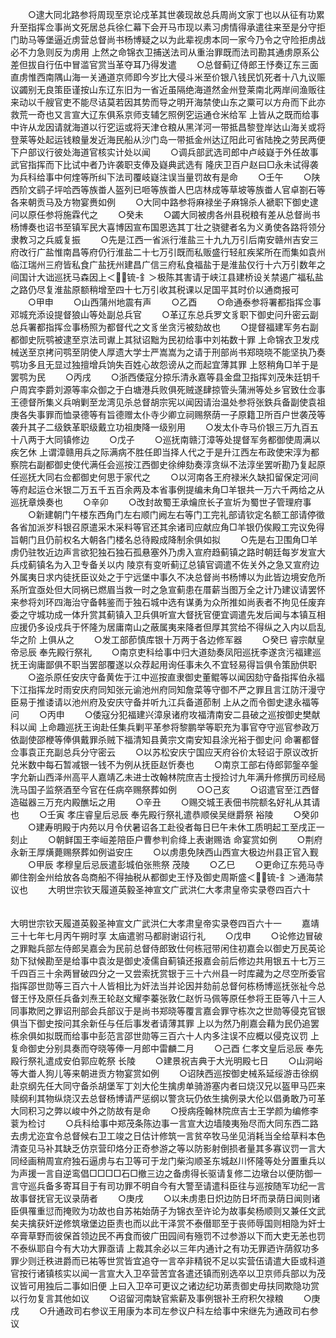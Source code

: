 <!-- { "loadSidebar": true } -->
　　○逮大同北路参将周现至京论戍革其世袭现故总兵周尚文家丁也以从征有功累升至指挥佥事尚文死居总兵徐仁幕下会开马市现以素习虏情得承遣往来至是分守拒门助马等堡逼近虏营总督尚书杨博疑之以为此辈视虏本同一家今乃令之守险拒虏战必不力急则反为虏用  上然之命锦衣卫捕送法司从重治罪既而法司勘其通虏原系公差但拔自行伍中冒滥官赏当革夺耳乃得发遣
　　○总督蓟辽侍郎王忬奏辽东三面直虏惟西南隅山海一关通道京师即今岁比大侵斗米至价银八钱民饥死者十八九议赈议蠲别无良策臣谨按山东辽东旧为一省近虽隔绝海道然金州登莱南北两岸间渔贩往来动以千艘官吏不能尽诘莫若因其势而导之明开海禁使山东之粟可以方舟而下此亦救荒一奇也又言宣大辽东俱系京师支辅乞照例穵运通仓米给军  上皆从之既而给事中许从龙因请就海道以行穵运或将天津仓粮从黑洋河一带抵昌黎登岸达山海关或将登莱等处起运钱粮量发近海民船从沙门岛一带抵金州达辽阳此可省陆挽之劳民两便下户部议行彼处海道官核实计处以闻
　　○调兵部武选司郎中卢岐嶷于外任故事武官指挥而下比试中者乃许袭职支俸及嶷典武选有  隆庆卫百户赵曰□永未试得袭为兵科给事中何煃等所纠下法司覆岐嶷注误当量罚故有是命
　　○壬午
　　○陕西阶文鹞子坪哈西等族畨人盔列已咂等族畨人巴店林成等草坡等族畨人官卓劄石等各来朝贡马及方物宴赉如例
　　○大同中路参将麻禄坐子麻锦杀人褫职下御史逮问以原任参将施霖代之
　　○癸未
　　○蠲大同被虏各州县税粮有差从总督尚书杨博奏也诏书至镇军民大喜博因宣布国恩选其丁壮之骁徤者名为义勇使各路将领分隶教习之兵威复振
　　○先是江西一省派行淮盐三十九九万引后南安赣州吉安三府改行广盐惟南昌等府仍行淮盐二十七万引既而私贩盛行轻舡疾桨所在而集如袁州临江瑞州三府皆私食广盐抚州建昌广信三府私食福盐于是淮盐仅行十六万引数年之间国计大诎巡抚马森因上＜锍-釒＞极陈其害请于峡江县建桥设关禁遏广福私盐之路仍尽复淮盐原额稍增至四十七万引收其税课以足国平其时价以通商报可
　　○甲申
　　○山西蒲州地震有声
　　○乙酉
　　○命通泰参将署都指挥佥事邓城充添设提督狼山等处副总兵官
　　○革辽东总兵罗文豸职下御史问升密云副总兵署都指挥佥事杨照为都督代之文豸坐贪污被劾故也
　　○提督福建军务右副都御史阮鹗被逮至京法司谳上其狱诏黜为民初给事中刘祐数十罪  上命锦衣卫发戍械送至京拷问鹗至阴使人厚遗大学士严嵩嵩为之请于刑部尚书郑晓晓不能坚执乃奏鹗功多且无显过独擅增兵饷失百姓心故怨谤从之而起宜薄其罪  上怒稍角□羊于是罢鹗为民
　　○丙戌
　　○浙西倭寇分掠乐清永嘉等县金盘卫指挥刘茂朱廷钥千户周宾李爵刘源等率众御之于白塘港兵败俱死贼遂肆掠管头蒲洲等处乡官致仕佥事王德督所集义兵哨剿至龙湾见杀总督胡宗宪以闻因请治温处参将张鉄兵备副使袁祖庚各失事罪而恤录德等有旨德赠太仆寺少卿立祠赐祭荫一子原籍卫所百户世袭茂等袭升其子二级鉄革职级戴立功祖庚降一级别用
　　○发太仆寺马价银三万九百五十八两于大同镇修边
　　○戊子
　　○巡抚南赣汀漳等处提督军务都御使周满以疾乞休  上谓漳赣用兵之际满病不胜任即当择人代之于是升江西左布政使宋淳为都察院右副都御史使代满任会巡按江西御史徐绅劾奏淳贪纵不法淳坐罢听勘乃复起原任巡抚大同右佥都御史何思于家代之
　　○以河南各王府禄米久缺扣留保定河间等府起运仓米银二万五千五百余两及本省事例提编未角□羊银共一万六千两给之从巡抚章焕奏也
　　○辛卯
　　○改封故蜀王承爚庶长子宣圻为蜀世子管理府事
　　○新建朝门午楼东西角门左右顺门阙左右等门工完礼部请钦定名额工部请停徵各省加派岁科银召原遣采木采料等官还其余诸司应献应角□羊银仍俟殿工完议免得旨朝门且仍前权名大朝各门楼名总待殿成降制余俱如拟
　　○先是右卫围角□羊虏仍驻牧近边声言欲犯独石独石孤悬塞外乃虏入宣府趋蓟镇之路时朝廷每岁发宣大兵戍蓟镇名为入卫专备关以内  陵京有变听蓟辽总镇官调遣不佐关外之急又宣府边外属夷日求内徒抚臣议处之于宁远堡中事久不决总督尚书杨博以为此皆边境安危所系所宜亟处但大同祸已燃眉当救一时之急宣蓟患在厝薪当图万全之计乃建议请罢怀来参将刘环四海治守备韩鉴而于独石城中选有谋勇为众所推如尚表者不拘见任废弃委之守城功成一体升赏其蓟镇入卫兵俱听宣大督抚官便宜调遣先发后闻与本镇互相应援仍多设戍兵于怀隆为居庸南山之蔽属夷来降者但厚其赏给不得纵之入内以启乱华之阶  上俱从之
　　○发工部莭慎库银十万两于各边修军器
　　○癸巳  睿宗献皇帝忌辰  奉先殿行祭礼
　　○南京吏科给事中归大道劾奏凤阳巡抚李遂贪污福建巡抚王询庸鄙俱不职当罢部覆遂以众荐起用询任事未久不宜轻易得旨俱令策励供职
　　○盗杀原任安庆守备黄佐于江中巡按直隶御史董鲲等以闻因劾守备指挥伯永福下江指挥龙时雨安庆府同知张元谕池州府同知詹菜等守御不严之罪且言江防汗漫守臣易于推诿请以池州府及安庆守备并听九江兵备道莭制  上从之而令御史逮永福等问
　　○丙申
　　○倭寇分犯福建兴漳泉诸府攻福清南安二县破之巡按御史樊献科以闻  上命趣巡抚王询赴任集兵剿平革参将黎鹏举等职充为事官夺守巡官参政万依副使邵楩等俸俱戴罪杀贼下福清知县黄宗文南安知县涂光裕于御史问  命署都督佥事袁正充副总兵分守密云
　　○以苏松安庆宁国应天府谷价太轻诏于原议改折兑米数中每石暂减银一钱不为例从抚臣赵忻奏也
　　○南京工部右侍郎郭鎜卒鎜字允新山西泽州高平人嘉靖乙未进士改翰林院庶吉士授捡讨九年满升修撰历司经局洗马国子监祭酒至今官在任病卒赐祭葬如例
　　○○己亥
　　○诏遣官至江西督造磁器三万充内殿醮坛之用
　　○辛丑
　　○赐交城王表佃书院额名好礼从其请也
　　○壬寅  孝庄睿皇后忌辰  奉先殿行祭礼遣恭顺侯吴继爵祭  裕陵
　　○癸卯
　　○建寿明殿于内苑以月令伏暑诏各工赴役者每日巳午未休工质明起工至戌正一刻止
　　○朝鲜国王李峘差陪臣户曹参判俞绛上表谢赐诰  命宴赏如例
　　○荆府永新王厚熿薨赐祭葬如例谥安庄
　　○以虏患免陕西山西宣大极边州县正官入觐
　　○甲辰  孝穆皇后忌辰遣彭城伯张熊祭  茂陵
　　○乙巳
　　○更命辽东苑马寺卿住劄金州给放各岛商船不得抽税从都御史王忬及御史周斯盛＜锍-釒＞通海禁议也
　　大明世宗钦天履道英毅圣神宣文广武洪仁大孝肃皇帝实录卷四百六十
　　


大明世宗钦天履道英毅圣神宣文广武洪仁大孝肃皇帝实录卷四百六十一
　　嘉靖三十七年七月丙午朔时享  太庙遣驸马都尉谢诏行礼
　　○戊申
　　○论修边冒破之罪黜兵部左侍郎吴嘉会为民前总督侍郎致仕何栋冠带闲住初嘉会以御史万民英论劾下狱候勘至是给事中袁汝是御史凌儒自蓟镇还报嘉会前后修边共用银五十七万三千四百三十余两冒破四分之一又尝索抚赏银于三十六州县一时库藏为之尽空所委官指挥邵世勋等三百六十人皆相比为奸法当并论因并劾前总督何栋杨博巡抚张祉今总督王忬及原任兵备刘焘王轮赵文耀李蓁张敦仁赵忻马佩等原任参将王臣等八十三人同事欺罔之罪诏刑部会兵部议于是尚书郑晓等覆言嘉会罪守栋次之世勋等侵克官银俱当下御史按问其余新任与任后事发者请薄其罪  上以为然乃削嘉会藉为民仍追罢栋余俱如拟既而给事中彭范言邵世勋等三百六十人内多注误不应概以侵克议罚  上复命御史分别具奏而夺晓等俸一月郎中雷麟二月
　　○己酉  仁孝文皇后忌辰  奉先殿行祭礼遣成安伯郭应乾祭  长陵
　　○建景祝吉典于大光明殿七日
　　○山洞峪等大畨人狗儿等来朝进贡方物宴赏如例
　　○诏陕西巡按御史械系延绥游击徐纲赴京纲先任大同守备杀胡堡军丁刘大伦生擒虏单骑游塞内者曰烧汉兄以盔甲马匹来赎纲利其物纵烧汉去总督杨博请严惩纲以警贪玩仍依生擒例录大伦以倡勇敢乃可革大同积习之弊以峻中外之防故有是命
　　○授病痊翰林院庶吉士王学颜为编修李蓘为检讨
　　○兵科给事中郑茂条陈边事一言宣大边墙陵夷殆尽而大同东西二路去虏尤迩宜令总督候右卫工竣之日估计修筑一言贫卒牧马坐见消耗当全给草料本色清查见马补其缺乏仿京营印烙分正奇参游之等以防影射倒损者量其多寡议罚一言大同经画稍周宣府独石逼虏与右卫等可于龙门柴沟顺圣东城赵川怀隆等处分置重兵以为声援一言自逆鸾倡□□□□石□撤三边之备虏得长驱请复修二边墩台以便防御一言守巡兵备多寄耳目于有司功罪不明自今有大警至请遣科臣往与巡按随军功纪一言故事督抚官无议录荫者
　　○庚戌
　　○以未虏患日炽边防日坏而录荫日闻则诸臣俱罹重愆而掩败为功故也自苏祐始荫子为锦衣至许论为故事矣杨顺则又兼任文武矣夫擒获奸逆修筑墩堡边臣责也而以此干泽赏不泰僣耶至于丧师辱国则相隐为奸士卒膏草野而彼保首领边民不再食而彼广田园间有殛罚不过参游以下而大吏无恙也罚不泰纵耶自今有大功大罪亟请  上裁其余必以三年内通计之有功无罪迺许荫叙功多罪少则迁秩进爵而已祐等世赏皆宜追夺一言卒非精锐不足以实营伍请遣大臣或科道官按行诸镇核实以闻一言宣大入卫卒营苦宜各遣还镇而别选卒以卫京师兵部以为茂议皆可用独后二事如旧便  上曰入卫卒可更议之诸边纪功苐责御史毋扶同欺隐功赏以行勿复言其他如议
　　○诏留河南缺官紫薪及事例银补王府积欠禄粮
　　○庚戌
　　○升通政司右参议王用康为本司左参议户科左给事中宋继先为通政司右参议
